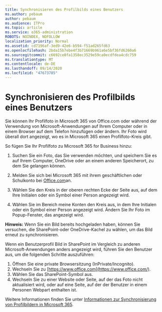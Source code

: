 ```yaml
---
title: Synchronisieren des Profilbilds eines Benutzers
ms.author: pebaum
author: pebaum
ms.audience: ITPro
ms.topic: article
ms.service: o365-administration
ROBOTS: NOINDEX, NOFOLLOW
localization_priority: Normal
ms.assetid: cd7196af-3ed9-42e6-b594-f51ad265fd63
ms.openlocfilehash: 2bda15b7ebe4f3b71669b961a6e5bf36fd6260a6
ms.sourcegitcommit: c6692ce0fa1358ec3529e59ca0ecdfdea4cdc759
ms.translationtype: MT
ms.contentlocale: de-DE
ms.lasthandoff: 09/14/2020
ms.locfileid: "47673785"
---
```

# <a name="sync-a-users-profile-picture"></a>Synchronisieren des Profilbilds eines Benutzers

Sie können Ihr Profilfoto in Microsoft 365 von Office.com oder während der Verwendung von Microsoft-Anwendungen auf Ihrem Computer oder in einem Browser auf dem Telefon hinzufügen oder ändern. Ihr Foto wird überall dort angezeigt, wo es in Microsoft 365 einen Profilfoto-Kreis gibt.

So fügen Sie Ihr Profilfoto zu Microsoft 365 for Business hinzu:

1. Suchen Sie ein Foto, das Sie verwenden möchten, und speichern Sie es auf Ihrem Computer, OneDrive oder an einem anderen Speicherort, zu dem Sie gelangen können.

2. Melden Sie sich bei Microsoft 365 mit ihrem geschäftlichen oder Schulkonto bei [Office.com](https://www.office.com)an.

3. Wählen Sie den Kreis in der oberen rechten Ecke der Seite aus, auf dem Ihre Initialen oder ein Symbol einer Person angezeigt wird.

4. Wählen Sie im Bereich meine Konten den Kreis aus, in dem Ihre Initialen oder ein Symbol einer Person angezeigt wird. Ändern Sie Ihr Foto im Popup-Fenster, das angezeigt wird.

**Hinweis:** Wenn Sie ein Bild bereits hochgeladen haben, können Sie versuchen, die SharePoint-oder OneDrive-Kachel zu wählen, um das Bild erneut zu synchronisieren.

Wenn ein Benutzerprofil Bild in SharePoint im Vergleich zu anderen Microsoft-Anwendungen anders angezeigt wird, führen Sie den Benutzer aus, um die folgenden Schritte auszuführen:

1. Öffnen Sie eine private Browsersitzung (InPrivate/Incognito).
2. Wechseln Sie zu [https://www.office.com](https://www.office.com/).
3. Wählen Sie das SharePoint-Symbol aus.
4. Wechseln Sie zu einer Website oder Seite, auf der das Foto nicht aktualisiert wird, oder auf eine Seite, auf der der Benutzer in einem Personen Webpart enthalten ist.

Weitere Informationen finden Sie unter [Informationen zur Synchronisierung von Profilbildern in Microsoft 365](https://support.office.com/article/information-about-profile-picture-synchronization-in-office-365-20594d76-d054-4af4-a660-401133e3d48a).


